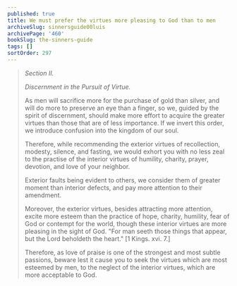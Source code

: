 ```yaml
---
published: true
title: We must prefer the virtues more pleasing to God than to men
archiveSlug: sinnersguide00luis
archivePage: '460'
bookSlug: the-sinners-guide
tags: []
sortOrder: 297
---
```


> *Section II.*
> 
> *Discernment in the Pursuit of Virtue.*
> 
> As men will sacrifice more for the purchase of gold than silver, and will do more to preserve an eye than a finger, so we, guided by the spirit of discernment, should make more effort to acquire the greater virtues than those that are of less importance. If we invert this order, we introduce confusion into the kingdom of our soul.
> 
> Therefore, while recommending the exterior virtues of recollection, modesty, silence, and fasting, we would exhort you with no less zeal to the practise of the interior virtues of humility, charity, prayer, devotion, and love of your neighbor.
> 
> Exterior faults being evident to others, we consider them of greater moment than interior defects, and pay more attention to their amendment.
> 
> Moreover, the exterior virtues, besides attracting more attention, excite more esteem than the practice of hope, charity, humility, fear of God or contempt for the world, though these interior virtues are more pleasing in the sight of God. "For man seeth those things that appear, but the Lord beholdeth the heart." [1 Kings. xvi. 7.]
> 
> Therefore, as love of praise is one of the strongest and most subtle passions, beware lest it cause you to seek the virtues which are most esteemed by men, to the neglect of the interior virtues, which are more acceptable to God.

